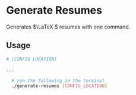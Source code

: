 # Generate Resumes

Generates $\LaTeX $ resumes with one command.

## Usage

```toml
# [CONFIG LOCATION]

...
```

```bash
  # run the following in the terminal
  ./generate-resumes [CONFIG_LOCATION]
```
